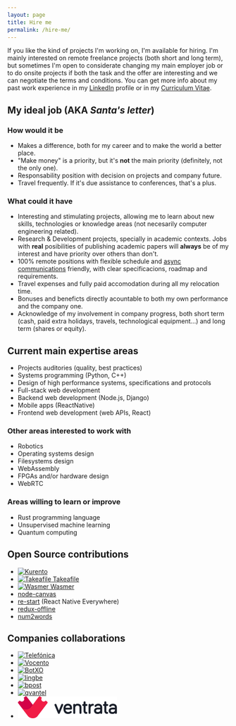```yaml
---
layout: page
title: Hire me
permalink: /hire-me/
---
```


If you like the kind of projects I'm working on, I'm available for hiring. I'm
mainly interested on remote freelance projects (both short and long term), but
sometimes I'm open to considerate changing my main employer job or to do onsite
projects if both the task and the offer are interesting and we can negotiate the
terms and conditions. You can get more info about my past work experience in my
[LinkedIn](https://www.linkedin.com/in/piranna/) profile or in my
[Curriculum Vitae](Leganes-Combarro_Jesus_resume.pdf).

## My ideal job (AKA *Santa's letter*)

### How would it be

- Makes a difference, both for my career and to make the world a better place.
- "Make money" is a priority, but it's **not** the main priority (definitely,
  not the only one).
- Responsability position with decision on projects and company future.
- Travel frequently. If it's due assistance to conferences, that's a plus.

### What could it have

- Interesting and stimulating projects, allowing me to learn about new skills,
  technologies or knowledge areas (not necesarily computer engineering related).
- Research & Development projects, specially in academic contexts. Jobs with
  **real** posibilities of publishing academic papers will **always** be of my
  interest and have priority over others than don't.
- 100% remote positions with flexible schedule and
  [async communications](https://doist.com/blog/asynchronous-communication/)
  friendly, with clear specificacions, roadmap and requirements.
- Travel expenses and fully paid accomodation during all my relocation time.
- Bonuses and beneficts directly acountable to both my own performance and the
  company one.
- Acknowledge of my involvement in company progress, both short term (cash, paid
  extra holidays, travels, technological equipment...) and long term (shares or
  equity).

## Current main expertise areas

- Projects auditories (quality, best practices)
- Systems programming (Python, C++)
- Design of high performance systems, specifications and protocols
- Full-stack web development
- Backend web development (Node.js, Django)
- Mobile apps (ReactNative)
- Frontend web development (web APIs, React)

### Other areas interested to work with

- Robotics
- Operating systems design
- Filesystems design
- WebAssembly
- FPGAs and/or hardware design
- WebRTC

### Areas willing to learn or improve

- Rust programming language
- Unsupervised machine learning
- Quantum computing

## Open Source contributions

- [![Kurento](https://www.kurento.org/sites/default/files/kurento.png "Kurento")](https://www.kurento.org/)
- [![Takeafile](https://avatars0.githubusercontent.com/u/44590114?s=50 "Takeafile") Takeafile](https://github.com/Takeafile)
- [![Wasmer](https://avatars3.githubusercontent.com/u/44205449?s=50 "Wasmer") Wasmer](https://wasmer.io/)
- [node-canvas](https://github.com/Automattic/node-canvas)
- [re-start](https://github.com/react-everywhere/re-start) (React Native
  Everywhere)
- [redux-offline](https://github.com/redux-offline/redux-offline)
- [num2words](https://pypi.org/project/num2words/)

## Companies collaborations

- [![Telefónica](https://www.telefonica.com/documents/153952/154445/lgo_telefonica_at.png/40901b9a-1f77-4a6d-a03c-e44f56c695ed "Telefónica")](https://www.telefonica.com)
- [![Vocento](https://upload.wikimedia.org/wikipedia/commons/0/08/Vocento_logo.svg "Vocento")](https://www.vocento.com/)
- [![BotXO](https://www.botxo.ai/wp-content/uploads/2019/03/BotXO_logo.png "BotXO")](https://www.botxo.ai/)
- [![lingbe](https://lingbe.com/logo.b37d81ec.svg "lingbe")](https://lingbe.com/)
- [![bpost](https://www.bpost.be/sites/all/themes/custom/bpost_selfservice/logo.png "bpost")](https://www.bpost.be/)
- [![qvantel](https://www.itewiki.fi/write/logos/qvantel.png "qvantel")](https://www.qvantel.com/)
- [![qvantel](images/logos/Ventrata.png "Ventrata")](https://ventrata.com/)